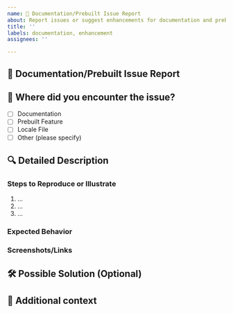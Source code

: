 ```yaml
---
name: 📝 Documentation/Prebuilt Issue Report
about: Report issues or suggest enhancements for documentation and prebuilt features.
title: ''
labels: documentation, enhancement
assignees: ''

---
```


## 📄 Documentation/Prebuilt Issue Report

<!-- A clear and concise description of what the issue is, or what enhancement you are suggesting. -->

## 📍 Where did you encounter the issue?

- [ ] Documentation
- [ ] Prebuilt Feature
- [ ] Locale File
- [ ] Other (please specify)

## 🔍 Detailed Description

<!-- Provide a detailed description of the issue or the enhancement you want to discuss. -->

### Steps to Reproduce or Illustrate

<!-- If reporting an issue, list the steps to reproduce the behavior; if suggesting an enhancement, describe how it should work. -->

1. ...
2. ...
3. ...

### Expected Behavior

<!-- If reporting an issue, tell us what you expected to happen; if suggesting an enhancement, describe what you would like to see. -->

### Screenshots/Links

<!-- If applicable, add screenshots or links to help illustrate the issue or the context for the enhancement. -->

## 🛠 Possible Solution (Optional)

<!-- If you have a suggestion on how to fix the issue or implement an enhancement, please provide details here. -->

## 📎 Additional context

<!-- Add any other context about the problem or enhancement here. -->
